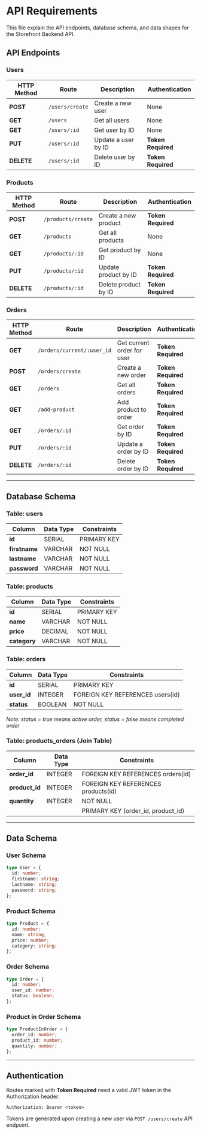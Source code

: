 # API Requirements
This file explain the API endpoints, database schema, and data shapes for the Storefront Backend API.

## API Endpoints
### Users

| HTTP Method  | Route          | Description          | Authentication     |
| ----------   | -------------- | -------------------- | -------------------|
| **POST**     | `/users/create`| Create a new user    | None               |
| **GET**      | `/users`       | Get all users        | None               |
| **GET**      | `/users/:id`   | Get user by ID       | None               |
| **PUT**      | `/users/:id`   | Update a user by ID  | **Token Required** |  
| **DELETE**   | `/users/:id`   | Delete user by ID    | **Token Required** |

### Products

| HTTP Method | Route                          | Description                     | Authentication      |
| ---------   | ------------------------------ | ------------------------------- | ------------------  |
| **POST**    | `/products/create`             | Create a new product            | **Token Required**  |
| **GET**     | `/products`                    | Get all products                | None                |
| **GET**     | `/products/:id`                | Get product by ID               | None                |
| **PUT**     | `/products/:id`                | Update product by ID            | **Token Required**  |
| **DELETE**  | `/products/:id`                | Delete product by ID            | **Token Required**  |

### Orders

| HTTP Method  | Route                          | Description                    | Authentication     |
| ---------    | ------------------------------ | -----------------------------  | ------------------ |
| **GET**      | `/orders/current/:user_id`     | Get current order for user     | **Token Required** |
| **POST**     | `/orders/create`               | Create a new order             | **Token Required** |               |
| **GET**      | `/orders`                      | Get all orders                 | **Token Required** |
| **GET**      | `/add-product`                 | Add product to order           | **Token Required** |
| **GET**      | `/orders/:id`                  | Get order by ID                | **Token Required** |
| **PUT**      | `/orders/:id`                  | Update a order by ID           | **Token Required** |  
| **DELETE**   | `/orders/:id`                  | Delete order by ID             | **Token Required** |

---
## Database Schema

### Table: users

| Column        | Data Type | Constraints |
| ------------- | --------- | ----------- |
| **id**        | SERIAL    | PRIMARY KEY |
| **firstname** | VARCHAR   | NOT NULL    |
| **lastname**  | VARCHAR   | NOT NULL    |
| **password**  | VARCHAR   | NOT NULL    |

### Table: products

| Column       | Data Type | Constraints |
| ------------ | --------- | ----------- |
| **id**       | SERIAL    | PRIMARY KEY |
| **name**     | VARCHAR   | NOT NULL    |
| **price**    | DECIMAL   | NOT NULL    |
| **category** | VARCHAR   | NOT NULL    |

### Table: orders

| Column      | Data Type | Constraints                      |
| ----------- | --------- | -------------------------------- |
| **id**      | SERIAL    | PRIMARY KEY                      |
| **user_id** | INTEGER   | FOREIGN KEY REFERENCES users(id) |
| **status**  | BOOLEAN   | NOT NULL                         |

_Note: status = true means active order, status = false means completed order_

### Table: products_orders (Join Table)

| Column         | Data Type | Constraints                         |
| -------------- | --------- | ----------------------------------- |
| **order_id**   | INTEGER   | FOREIGN KEY REFERENCES orders(id)   |
| **product_id** | INTEGER   | FOREIGN KEY REFERENCES products(id) |
| **quantity**   | INTEGER   | NOT NULL                            |
|                |           | PRIMARY KEY (order_id, product_id)  |

---

## Data Schema
### User Schema

```typescript
type User = {
  id: number;
  firstname: string;
  lastname: string;
  password: string;
};
```

### Product Schema

```typescript
type Product = {
  id: number;
  name: string;
  price: number;
  category: string;
};
```

### Order Schema

```typescript
type Order = {
  id: number;
  user_id: number;
  status: boolean;
};
```

### Product in Order Schema

```typescript
type ProductInOrder = {
  order_id: number;
  product_id: number;
  quantity: number;
};
```

---

## Authentication

Routes marked with **Token Required** need a valid JWT token in the Authorization header:

```
Authorization: Bearer <token>
```

Tokens are generated upon creating a new user via `POST /users/create` API endpoint.